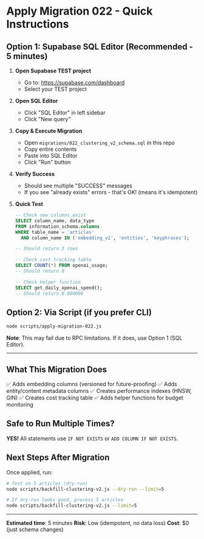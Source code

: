 # Apply Migration 022 - Quick Instructions

## Option 1: Supabase SQL Editor (Recommended - 5 minutes)

1. **Open Supabase TEST project**
   - Go to: https://supabase.com/dashboard
   - Select your TEST project

2. **Open SQL Editor**
   - Click "SQL Editor" in left sidebar
   - Click "New query"

3. **Copy & Execute Migration**
   - Open `migrations/022_clustering_v2_schema.sql` in this repo
   - Copy entire contents
   - Paste into SQL Editor
   - Click "Run" button

4. **Verify Success**
   - Should see multiple "SUCCESS" messages
   - If you see "already exists" errors - that's OK! (means it's idempotent)

5. **Quick Test**
   ```sql
   -- Check new columns exist
   SELECT column_name, data_type
   FROM information_schema.columns
   WHERE table_name = 'articles'
     AND column_name IN ('embedding_v1', 'entities', 'keyphrases');

   -- Should return 3 rows

   -- Check cost tracking table
   SELECT COUNT(*) FROM openai_usage;
   -- Should return 0

   -- Check helper function
   SELECT get_daily_openai_spend();
   -- Should return 0.000000
   ```

## Option 2: Via Script (if you prefer CLI)

```bash
node scripts/apply-migration-022.js
```

**Note**: This may fail due to RPC limitations. If it does, use Option 1 (SQL Editor).

---

## What This Migration Does

✅ Adds embedding columns (versioned for future-proofing)
✅ Adds entity/content metadata columns
✅ Creates performance indexes (HNSW, GIN)
✅ Creates cost tracking table
✅ Adds helper functions for budget monitoring

## Safe to Run Multiple Times?

**YES!** All statements use `IF NOT EXISTS` or `ADD COLUMN IF NOT EXISTS`.

## Next Steps After Migration

Once applied, run:

```bash
# Test on 5 articles (dry-run)
node scripts/backfill-clustering-v2.js --dry-run --limit=5

# If dry-run looks good, process 5 articles
node scripts/backfill-clustering-v2.js --limit=5
```

---

**Estimated time**: 5 minutes
**Risk**: Low (idempotent, no data loss)
**Cost**: $0 (just schema changes)
